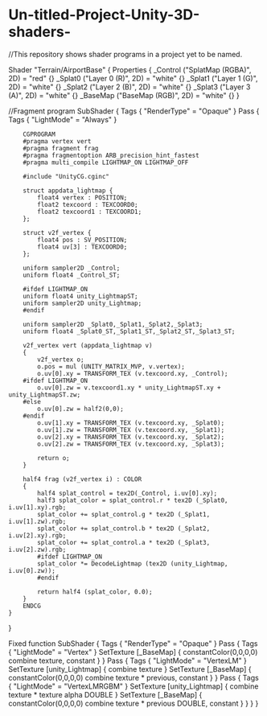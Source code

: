 # Un-titled-Project-Unity-3D-shaders-
//This repository shows shader programs in a project yet to be named.


Shader "Terrain/AirportBase" {
Properties {
	_Control ("SplatMap (RGBA)", 2D) = "red" {}
	_Splat0 ("Layer 0 (R)", 2D) = "white" {}
	_Splat1 ("Layer 1 (G)", 2D) = "white" {}
	_Splat2 ("Layer 2 (B)", 2D) = "white" {}
	_Splat3 ("Layer 3 (A)", 2D) = "white" {}
	_BaseMap ("BaseMap (RGB)", 2D) = "white" {}
}

//Fragment program
SubShader {
	Tags { "RenderType" = "Opaque" }
	Pass { 
		Tags { "LightMode" = "Always" }
		
		CGPROGRAM
		#pragma vertex vert
		#pragma fragment frag
		#pragma fragmentoption ARB_precision_hint_fastest
		#pragma multi_compile LIGHTMAP_ON LIGHTMAP_OFF

		#include "UnityCG.cginc"

		struct appdata_lightmap {
			float4 vertex : POSITION;
			float2 texcoord : TEXCOORD0;
			float2 texcoord1 : TEXCOORD1;
		};
		
		struct v2f_vertex {
			float4 pos : SV_POSITION;
			float4 uv[3] : TEXCOORD0;
		};
		
		uniform sampler2D _Control;
		uniform float4 _Control_ST;
		
		#ifdef LIGHTMAP_ON
		uniform float4 unity_LightmapST;
		uniform sampler2D unity_Lightmap;
		#endif
		
		uniform sampler2D _Splat0,_Splat1,_Splat2,_Splat3;
		uniform float4 _Splat0_ST,_Splat1_ST,_Splat2_ST,_Splat3_ST;
		
		v2f_vertex vert (appdata_lightmap v) 
		{
			v2f_vertex o;
			o.pos = mul (UNITY_MATRIX_MVP, v.vertex);
			o.uv[0].xy = TRANSFORM_TEX (v.texcoord.xy, _Control);
		#ifdef LIGHTMAP_ON
			o.uv[0].zw = v.texcoord1.xy * unity_LightmapST.xy + unity_LightmapST.zw;
		#else
			o.uv[0].zw = half2(0,0);
		#endif
			o.uv[1].xy = TRANSFORM_TEX (v.texcoord.xy, _Splat0);
			o.uv[1].zw = TRANSFORM_TEX (v.texcoord.xy, _Splat1);
			o.uv[2].xy = TRANSFORM_TEX (v.texcoord.xy, _Splat2);
			o.uv[2].zw = TRANSFORM_TEX (v.texcoord.xy, _Splat3);
		
			return o;
		}
		
		half4 frag (v2f_vertex i) : COLOR
		{
			half4 splat_control = tex2D(_Control, i.uv[0].xy);
			half3 splat_color = splat_control.r * tex2D (_Splat0, i.uv[1].xy).rgb;
			splat_color += splat_control.g * tex2D (_Splat1, i.uv[1].zw).rgb;
			splat_color += splat_control.b * tex2D (_Splat2, i.uv[2].xy).rgb;
			splat_color += splat_control.a * tex2D (_Splat3, i.uv[2].zw).rgb;
			#ifdef LIGHTMAP_ON
			splat_color *= DecodeLightmap (tex2D (unity_Lightmap, i.uv[0].zw));
			#endif
		
			return half4 (splat_color, 0.0);
		}
		ENDCG
 	}
}

Fixed function
SubShader {
	Tags { "RenderType" = "Opaque" }
	Pass { 
		Tags { "LightMode" = "Vertex" }
		SetTexture [_BaseMap] { constantColor(0,0,0,0) combine texture, constant }
 	}
	Pass { 
		Tags { "LightMode" = "VertexLM" }
		SetTexture [unity_Lightmap] { combine texture }
		SetTexture [_BaseMap] { constantColor(0,0,0,0) combine texture * previous, constant }
 	}
	Pass { 
		Tags { "LightMode" = "VertexLMRGBM" }
		SetTexture [unity_Lightmap] { combine texture * texture alpha DOUBLE }
		SetTexture [_BaseMap] { constantColor(0,0,0,0) combine texture * previous DOUBLE, constant }
 	}
}
}

